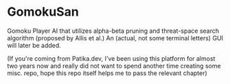 # GomokuSan
Gomoku Player AI that utilizes alpha-beta pruning and threat-space search algorithm (proposed by Allis et al.)
An (actual, not some terminal letters) GUI will later be added.

(If you're coming from Patika.dev, I've been using this platform for almost two years now and really did not want to spend another time creating some misc. repo, hope this repo itself helps me to pass the relevant chapter)
